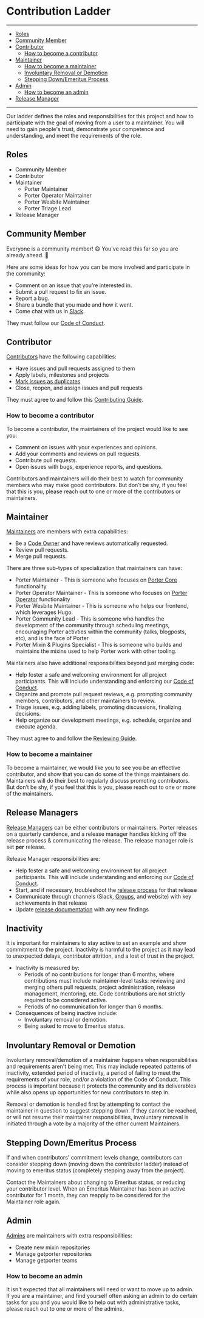 # Contribution Ladder

---
* [Roles](#roles)
* [Community Member](#community-member)
* [Contributor](#contributor)
  * [How to become a contributor](#how-to-become-a-contributor)
* [Maintainer](#maintainer)
  * [How to become a maintainer](#how-to-become-a-maintainer)
  * [Involuntary Removal or Demotion](#involuntary-removal-or-demotion)
  * [Stepping Down/Emeritus Process](#stepping-downemeritus-process)
* [Admin](#admin)
  * [How to become an admin](#admin)
* [Release Manager](#release-manager)
---

Our ladder defines the roles and responsibilities for this project and how to
participate with the goal of moving from a user to a maintainer. You will need
to gain people's trust, demonstrate your competence and understanding, and meet
the requirements of the role.

## Roles
* Community Member
* Contributor
* Maintainer 
  * Porter Maintainer
  * Porter Operator Maintainer
  * Porter Wesbite Maintainer 
  * Porter Triage Lead
* Release Manager

## Community Member

Everyone is a community member! 😄 You've read this far so you are already ahead. 💯

Here are some ideas for how you can be more involved and participate in the community:

* Comment on an issue that you’re interested in.
* Submit a pull request to fix an issue.
* Report a bug.
* Share a bundle that you made and how it went.
* Come chat with us in [Slack][slack].

They must follow our [Code of Conduct](CODE_OF_CONDUCT.md).

[slack]: https://porter.sh/community#slack

## Contributor

[Contributors][contributors] have the following capabilities:

* Have issues and pull requests assigned to them
* Apply labels, milestones and projects
* [Mark issues as duplicates](https://help.github.com/en/articles/about-duplicate-issues-and-pull-requests)
* Close, reopen, and assign issues and pull requests

They must agree to and follow this [Contributing Guide](CONTRIBUTING.md).

### How to become a contributor

To become a contributor, the maintainers of the project would like to see you:

* Comment on issues with your experiences and opinions.
* Add your comments and reviews on pull requests.
* Contribute pull requests.
* Open issues with bugs, experience reports, and questions.

Contributors and maintainers will do their best to watch for community members
who may make good contributors. But don’t be shy, if you feel that this is you,
please reach out to one or more of the contributors or maintainers.

[contributors]: https://github.com/orgs/getporter/teams/contributors

## Maintainer

[Maintainers][maintainers] are members with extra capabilities:

* Be a [Code Owner](.github/CODEOWNERS) and have reviews automatically requested.
* Review pull requests.
* Merge pull requests.

There are three sub-types of specialization that maintainers can have:
  * Porter Maintainer - This is someone who focuses on [Porter Core](https://github.com/getporter/porter) functionality
  * Porter Operator Maintainer - This is someone who focuses on [Porter Operator](https://github.com/getporter/operator) functionality 
  * Porter Wesbite Maintainer  - This is someone who helps our frontend, which leverages Hugo.
  * Porter Community Lead - This is someone who handles the development of the community through scheduling meetings, encouraging Porter activties within the community (talks, blogposts, etc), and is the face of Porter
  * Porter Mixin & Plugins Specialist - This is someone who builds and maintains the mixins used to help Porter work with other tooling. 

Maintainers also have additional responsibilities beyond just merging code:

* Help foster a safe and welcoming environment for all project participants.
  This will include understanding and enforcing our [Code of Conduct](CODE_OF_CONDUCT.md).
* Organize and promote pull request reviews, e.g. prompting community members,
  contributors, and other maintainers to review.
* Triage issues, e.g. adding labels, promoting discussions, finalizing decisions.
* Help organize our development meetings, e.g. schedule, organize and
  execute agenda.

They must agree to and follow the [Reviewing Guide](REVIEWING.md).

[maintainers]: https://github.com/orgs/getporter/teams/maintainers

### How to become a maintainer

To become a maintainer, we would like you to see you be an effective
contributor, and show that you can do some of the things maintainers do.
Maintainers will do their best to regularly discuss promoting contributors. But
don’t be shy, if you feel that this is you, please reach out to one or more of
the maintainers.

## Release Managers

[Release Managers][release managers] can be either contributors or maintainers.
Porter releases on a quarterly candence, and a release manager handles kicking off
the release process & communicating the release. The release manager role is set **per**
release.

Release Manager responsibilities are:
* Help foster a safe and welcoming environment for all project participants.
  This will include understanding and enforcing our [Code of Conduct](CODE_OF_CONDUCT.md).
* Start, and if necessary, troubleshoot the [release process](./GOVERNANCE.md#release-process) for that release
* Communicate through channels (Slack, [Groups](https://groups.io/g/porter), and website)
with key achievements in that release 
* Update [release documentation](./GOVERNANCE.md#release-process) with any new findings


[release managers]: https://github.com/orgs/getporter/teams/release

## Inactivity
It is important for maintainers to stay active to set an example and show commitment to the project.
Inactivity is harmful to the project as it may lead to unexpected delays, contributor attrition, and a lost of trust in the project.

* Inactivity is measured by:
    * Periods of no contributions for longer than 6 months, where contributions must include maintainer-level tasks:
      reviewing and merging others pull requests, project administration, release management, mentoring, etc.
      Code contributions are not strictly required to be considered active.
    * Periods of no communication for longer than 6 months.
* Consequences of being inactive include:
    * Involuntary removal or demotion.
    * Being asked to move to Emeritus status.

## Involuntary Removal or Demotion

Involuntary removal/demotion of a maintainer happens when responsibilities and requirements aren't being met.
This may include repeated patterns of inactivity, extended period of inactivity, a period of failing to meet the requirements of your role, and/or a violation of the Code of Conduct.
This process is important because it protects the community and its deliverables while also opens up opportunities for new contributors to step in.

Removal or demotion is handled first by attempting to contact the maintainer in question to suggest stepping down.
If they cannot be reached, or will not resume their maintainer responsibilities, involuntary removal is initiated through a vote by a majority of the other current Maintainers.

## Stepping Down/Emeritus Process
If and when contributors' commitment levels change, contributors can consider stepping down (moving down the contributor ladder) instead of moving to emeritus status (completely stepping away from the project).

Contact the Maintainers about changing to Emeritus status, or reducing your contributor level.
When an Emeritus Maintainer has been an active contributor for 1 month, they can reapply to be considered for the Maintainer role again.

## Admin

[Admins][admins] are maintainers with extra responsibilities:

* Create new mixin repositories
* Manage getporter repositories
* Manage getporter teams

[admins]: https://github.com/orgs/getporter/teams/admins

### How to become an admin

It isn't expected that all maintainers will need or want to move up to admin. If
you are a maintainer, and find yourself often asking an admin to do certain
tasks for you and you would like to help out with administrative tasks, please
reach out to one or more of the admins.
